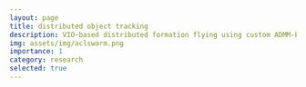 ```yaml
---
layout: page
title: distributed object tracking
description: VIO-based distributed formation flying using custom ADMM-based optimization solver.
img: assets/img/aclswarm.png
importance: 1
category: research
selected: true
---
```


